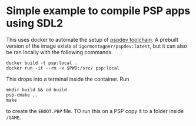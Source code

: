# Simple example to compile PSP apps using SDL2

This uses docker to automate the setup of [pspdev toolchain](https://pspdev.github.io/). A prebuilt version of the image exists at `igormontagner/pspdev:latest`, but it can also be ran locally with the following commands. 

```
docker build -t psp:local .
docker run -it --rm -v $PWD:/src/ psp:local
```

This drops into a terminal inside the container. Run 

```
mkdir build && cd build
psp-cmake ..
make
```

to create the `EBOOT.PBP` file. TO run this on a PSP copy it to a folder inside `/GAME`.

